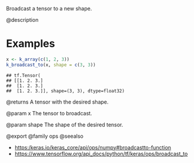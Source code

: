 Broadcast a tensor to a new shape.

@description

# Examples

```r
x <- k_array(c(1, 2, 3))
k_broadcast_to(x, shape = c(3, 3))
```

```
## tf.Tensor(
## [[1. 2. 3.]
##  [1. 2. 3.]
##  [1. 2. 3.]], shape=(3, 3), dtype=float32)
```

@returns
A tensor with the desired shape.

@param x
The tensor to broadcast.

@param shape
The shape of the desired tensor.

@export
@family ops
@seealso
+ <https:/keras.io/keras_core/api/ops/numpy#broadcastto-function>
+ <https://www.tensorflow.org/api_docs/python/tf/keras/ops/broadcast_to>
